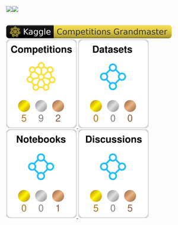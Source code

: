 <!--
# GitHub Readme Stats を利用してGitHubプロフィールをカッコよくする
# https://qiita.com/zizi4n5/items/f8076cb25bbf64a9bc1c
# GitHub Readme Stats: https://github.com/anuraghazra/github-readme-stats/blob/master/docs/readme_ja.md
 -->

<!-- # aタグ使ってカード横に並べる -->
<!-- # 統計情報を動的生成 + アイコンの表示 + カウントにprivateリポジトリを含める + リポジトリのOwnerを表示 -->
<a href="https://github.com/anuraghazra/github-readme-stats">
  <img align="left" src="https://github-readme-stats-git-masterrstaa-rickstaa.vercel.app/api?username=riron1206&show_icons=truecount_private=true&show_owner=true" />
</a>
<!-- # Top Languages Card -->
<a href="https://github.com/anuraghazra/github-readme-stats">
  <img align="left" src="https://github-readme-stats-git-masterrstaa-rickstaa.vercel.app/api/top-langs/?username=riron1206" />
</a>

<br>
<br>
<br>
<!--
# kaggleのバッジを表示。こっちはメンテされないからやめる
<p align="center">
  <img src="https://road-to-kaggle-grandmaster.vercel.app/api/badges/anonamename/competition/light" />
  <img src="https://road-to-kaggle-grandmaster.vercel.app/api/badges/anonamename/dataset/light" />
  <img src="https://road-to-kaggle-grandmaster.vercel.app/api/badges/anonamename/notebook/light" />
  <img src="https://road-to-kaggle-grandmaster.vercel.app/api/badges/anonamename/discussion/light" />
</p>
-->
<!-- # kaggleのバッジを表示。github actionの手動更新が必要 -->
<!-- https://github.com/spider-man-tm/kaggle-badges/blob/main/docs/README.ja-jp.md  -->
<div>
  <a href="https://www.kaggle.com/spidermandance">
    <img src="./kaggle-badges/CompetitionsRank/plastic-black.svg" alt="KaggleCompetitionRank" />
  </a>
</div>

<div>
  <a href="https://www.kaggle.com/spidermandance">
    <img src="./kaggle-plates/Competitions/white.svg" alt="KaggleCompetitionRank" />
  </a>
  <a href="https://www.kaggle.com/spidermandance">
    <img src="./kaggle-plates/Datasets/white.svg" alt="KaggleDatasetsRank" />
  </a>
  <a href="https://www.kaggle.com/spidermandance">
    <img src="./kaggle-plates/Notebooks/white.svg" alt="KaggleNotebooksRank" />
  </a>
  <a href="https://www.kaggle.com/spidermandance">
    <img src="./kaggle-plates/Discussions/white.svg" alt="KaggleDiscussionsRank" />
  </a>
</div>
